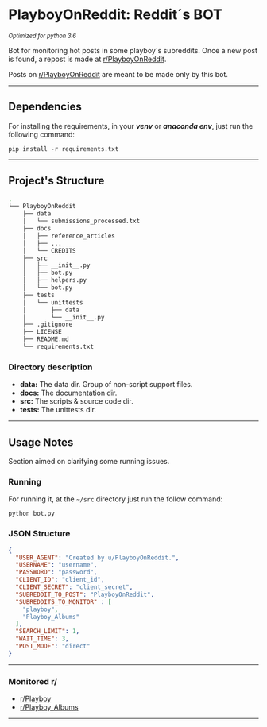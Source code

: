# PlayboyOnReddit: Reddit´s BOT

<small>_Optimized for python 3.6_</small>

Bot for monitoring hot posts in some playboy´s subreddits. 
Once a new post is found, a repost is made at 
[r/PlayboyOnReddit](https://www.reddit.com/r/playboyonreddit/).

Posts on [r/PlayboyOnReddit](https://www.reddit.com/r/PlayboyOnReddit/) are
 meant to be made only by this bot. 

----------------------

## Dependencies

For installing the requirements, in your ___venv___ or ___anaconda env___, 
just run the following command:

```shell script
pip install -r requirements.txt
```

----------------

## Project's Structure

```bash 
.
└── PlayboyOnReddit
    ├── data
    │   └── submissions_processed.txt
    ├── docs
    │   ├── reference_articles
    │   ├── ...
    │   └── CREDITS
    ├── src
    │   ├── __init__.py
    │   ├── bot.py
    │   ├── helpers.py
    │   └── bot.py
    ├── tests
    │   └── unittests
    │       ├── data
    │       └── __init__.py
    ├── .gitignore
    ├── LICENSE
    ├── README.md
    └── requirements.txt
```

### Directory description

- __data:__ The data dir. Group of non-script support files.
- __docs:__ The documentation dir.
- __src:__ The scripts & source code dir.
- __tests:__ The unittests dir.

-----------------------

## Usage Notes

Section aimed on clarifying some running issues.

### Running

For running it, at the `~/src` directory just run the follow command:

```shell script
python bot.py
``` 

### JSON Structure

````json
{
  "USER_AGENT": "Created by u/PlayboyOnReddit.",
  "USERNAME": "username",
  "PASSWORD": "password",
  "CLIENT_ID": "client_id",
  "CLIENT_SECRET": "client_secret",
  "SUBREDDIT_TO_POST": "PlayboyOnReddit",
  "SUBREDDITS_TO_MONITOR" : [
    "playboy", 
    "Playboy_Albums"
  ],
  "SEARCH_LIMIT": 1,
  "WAIT_TIME": 3,
  "POST_MODE": "direct"
}
````

---------------

### Monitored r/

- [r/Playboy](https://www.reddit.com/r/playboy)
- [r/Playboy_Albums](https://www.reddit.com/r/playboy_albums)

---------------
